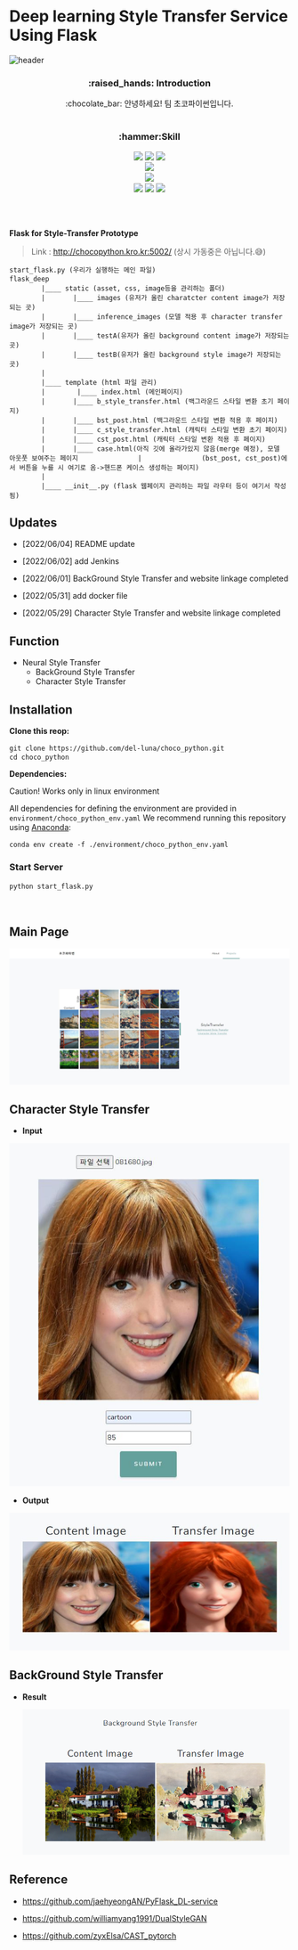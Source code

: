 # Deep learning Style Transfer Service Using Flask



<!-- 헤더 -->
![header](https://capsule-render.vercel.app/api?type=transparent&height=200&section=header&text=Choco%20Python&desc=Style%20Transfer%20Project&fontColor=5CFFD1&fontSize=60&rotate=&fontAlignY=25&fontAlign=50&descAlignY=50&descAlign=50&&animation=twinkling)



<div align=center>
<!--소개-->
<h3>:raised_hands: Introduction </h3>
:chocolate_bar: 안녕하세요! 팀 초코파이썬입니다.
<br/><br/>
 <!--기술스택-->
   <h3>:hammer:Skill </h3>
  <!--클라우드-->
  <img src="https://img.shields.io/badge/GCP-4285F4?style=plastic&logo=googlecloud&logoColor=white"/>
  <img src="https://img.shields.io/badge/Docker-2496ED?style=plastic&logo=docker&logoColor=white"/>
  <img src="https://img.shields.io/badge/Jenkins-D24939?style=plastic&logo=Jenkins&logoColor=white"/>
   <br/>
  <!--웹-->
   <img src="https://img.shields.io/badge/Flask-000000?style=plastic&logo=flask&logoColor=white"/>
  <br/>
  <!--인공지능-->
   <img src="https://img.shields.io/badge/PyTorch-EE4C2C?style=plastic&logo=pytorch&logoColor=white"/>
    <br/>
  <!--언어-->
    <img src="https://img.shields.io/badge/C++-00599C?style=flat&logo=Cplusplus&logoColor=white"/>
    <img src="https://img.shields.io/badge/Python-3776AB?style=plastic&logo=python&logoColor=white"/>
    <img src="https://img.shields.io/badge/JavaScript-F7DF1E?style=flat&logo=JavaScript&logoColor=white"/>


<br/><br/>

</div>

**Flask for Style-Transfer Prototype**

> Link : http://chocopython.kro.kr:5002/
(상시 가동중은 아닙니다.😅)



```shell
start_flask.py (우리가 실행하는 메인 파일)
flask_deep
		|____ static (asset, css, image등을 관리하는 폴더)
		|		|____ images (유저가 올린 charatcter content image가 저장되는 곳)
		|		|____ inference_images (모델 적용 후 character transfer image가 저장되는 곳)
		|		|____ testA(유저가 올린 background content image가 저장되는 곳)
		|		|____ testB(유저가 올린 background style image가 저장되는 곳)
		|
		|____ template (html 파일 관리)
	 	|        |____ index.html (메인페이지)
		|		|____ b_style_transfer.html (백그라운드 스타일 변환 초기 페이지)
		|		|____ bst_post.html (백그라운드 스타일 변환 적용 후 페이지)
		|		|____ c_style_transfer.html (캐릭터 스타일 변환 초기 페이지)
		|		|____ cst_post.html (캐릭터 스타일 변환 적용 후 페이지)
		|		|____ case.html(아직 깃에 올라가있지 않음(merge 예정), 모델 아웃풋 보여주는 페이지				|				(bst_post, cst_post)에서 버튼을 누를 시 여기로 옴->핸드폰 케이스 생성하는 페이지)
		|
		|____ __init__.py (flask 웹페이지 관리하는 파일 라우터 등이 여기서 작성됨)
```



## Updates

- [2022/06/04] README update

- [2022/06/02] add Jenkins

- [2022/06/01] BackGround Style Transfer and website linkage completed

- [2022/05/31] add docker file

- [2022/05/29] Character Style Transfer and website linkage completed

## Function 
* Neural Style Transfer
  * BackGround Style Transfer
  * Character Style Transfer

## **Installation**

**Clone this reop:**

```shell
git clone https://github.com/del-luna/choco_python.git
cd choco_python
```

**Dependencies:**

Caution! Works only in linux environment

All dependencies for defining the environment are provided in `environment/choco_python_env.yaml`  We recommend running this repository using [Anaconda](https://docs.anaconda.com/anaconda/install/):

```shell
conda env create -f ./environment/choco_python_env.yaml
```

### Start Server
```cmd
python start_flask.py
```

<br>

## Main Page
<img src="./flask_deep/static/assets/img/index-main.jpg">

## Character Style Transfer
* **Input**
<img src="./doc_images/get.jpg">

* **Output**
<img src="./doc_images/post.jpg">



## BackGround Style Transfer

- **Result**

  <img src="./doc_images/bg_post.png">

## Reference

- https://github.com/jaehyeongAN/PyFlask_DL-service
- https://github.com/williamyang1991/DualStyleGAN

- https://github.com/zyxElsa/CAST_pytorch
